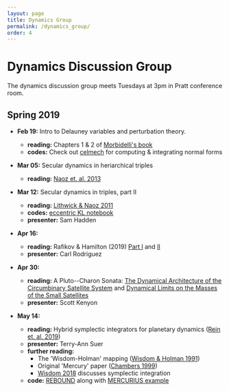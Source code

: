 ```yaml
---
layout: page
title: Dynamics Group
permalink: /dynamics_group/
order: 4
---
```


Dynamics Discussion Group
=========================

The dynamics discussion group meets Tuesdays at 3pm in Pratt conference room.

Spring 2019
-----------

- **Feb 19:** Intro to Delauney variables and perturbation theory.
  - **reading:** Chapters 1 & 2 of [Morbidelli's book][mdbook]
  - **codes:** Check out [celmech][celmech] for computing & integrating normal forms

 - **Mar 05:** Secular dynamics in heriarchical triples
   - **reading:** [Naoz et. al. 2013][naoz_sec]

 - **Mar 12:** Secular dynamics in triples, part II
   - **reading:** [Lithwick & Naoz 2011][lith_naoz_sec]
   - **codes:** [eccentric KL notebook][ekl]
   - **presenter:** Sam Hadden

 - **Apr 16:** 
   - **reading:** Rafikov & Hamilton (2019) [Part I][rh2019_i] and [II][rh2019_ii]
   - **presenter:** Carl Rodriguez

 - **Apr 30:** 
   - **reading:** A Pluto--Charon Sonata: [The Dynamical Architecture of the Circumbinary Satellite System][kenyon_i] and [Dynamical Limits on the Masses of the Small Satellites][kenyon_ii]
   - **presenter:** Scott Kenyon

 - **May 14:** 
   - **reading:** Hybrid symplectic integrators for planetary dynamics ([Rein et. al. 2019][rein_2019])
   - **presenter:** Terry-Ann Suer
   - **further reading:** 
     - The 'Wisdom-Holman' mapping ([Wisdom & Holman 1991][wh91]) 
     - Original 'Mercury' paper ([Chambers 1999][chambers99])
     - [Wisdom 2018][w18] discusses symplectic integration
   - **code:** [REBOUND][rebound] along with [MERCURIUS example][mercurius] 

[mdbook]: https://www-n.oca.eu/morby/celmech.pdf
[celmech]: https://github.com/shadden/celmech
[naoz_sec]: https://ui.adsabs.harvard.edu/#abs/2013MNRAS.431.2155N/abstract
[lith_naoz_sec]: https://ui.adsabs.harvard.edu/#abs/2011ApJ...742...94L/abstract
[rh2019_i]: https://ui.adsabs.harvard.edu/abs/2019arXiv190201344H/abstract
[rh2019_ii]:https://ui.adsabs.harvard.edu/abs/2019arXiv190201345H/abstract
[kenyon_i]: https://ui.adsabs.harvard.edu/#abs/2019AJ....157...79K/abstract
[kenyon_ii]: https://ui.adsabs.harvard.edu/#abs/2019arXiv190304520K/abstract
[rein_2019]: https://ui.adsabs.harvard.edu/abs/2019MNRAS.485.5490R/abstract
[wh91]: https://ui.adsabs.harvard.edu/abs/1991AJ....102.1528W/abstract
[chambers99]: https://ui.adsabs.harvard.edu/abs/1999MNRAS.304..793C/abstract
[w18]: https://ui.adsabs.harvard.edu/abs/2018MNRAS.474.3273W/abstract
[rebound]: https://github.com/hannorein/rebound
[mercurius]: https://github.com/hannorein/rebound/blob/master/ipython_examples/HybridIntegrationsWithMercurius.ipynb
[ekl]: /assets/mathematica/EccentricKozaiLidov_LithwickNaoz2011.nb
